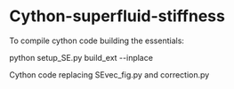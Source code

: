 # Cython-superfluid-stiffness

To compile cython code building the essentials:

python setup_SE.py build_ext --inplace

Cython code replacing SEvec_fig.py and correction.py
